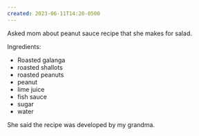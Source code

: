 ```yaml
---
created: 2023-06-11T14:20-0500
---
```


Asked mom about peanut sauce recipe that she makes for salad.

Ingredients:
- Roasted galanga
- roasted shallots
- roasted peanuts
- peanut
- lime juice
- fish sauce
- sugar
- water

She said the recipe was developed by my grandma.
